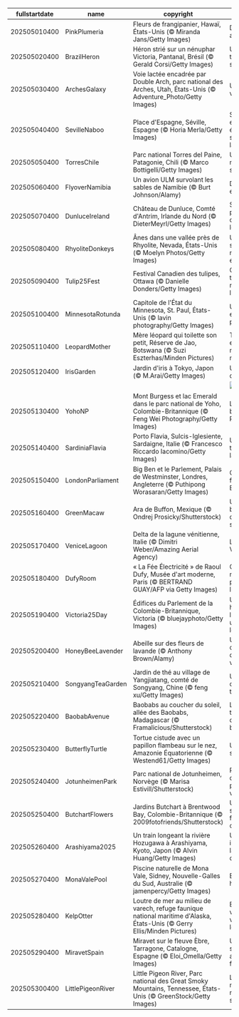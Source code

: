 |fullstartdate|name|copyright|title|image|
|--|--|--|--|--|
202505010400|PinkPlumeria|Fleurs de frangipanier, Hawaï, États-Unis (© Miranda Jans/Getty Images)|Dites-le avec Aloha!|![](/fr-CA/2025/05/202505010400PinkPlumeria.jpg)|
202505020400|BrazilHeron|Héron strié sur un nénuphar Victoria, Pantanal, Brésil (© Gerald Corsi/Getty Images)|Un, deux, trois… soleil!|![](/fr-CA/2025/05/202505020400BrazilHeron.jpg)|
202505030400|ArchesGalaxy|Voie lactée encadrée par Double Arch, parc national des Arches, Utah, États-Unis (© Adventure_Photo/Getty Images)|Une fenêtre vers l'infini|![](/fr-CA/2025/05/202505030400ArchesGalaxy.jpg)|
202505040400|SevilleNaboo|Place d'Espagne, Séville, Espagne (© Horia Merla/Getty Images)|Séville, entre étoiles et sabres laser!|![](/fr-CA/2025/05/202505040400SevilleNaboo.jpg)|
202505050400|TorresChile|Parc national Torres del Paine, Patagonie, Chili (© Marco Bottigelli/Getty Images)|Un rêve de nature sauvage|![](/fr-CA/2025/05/202505050400TorresChile.jpg)|
202505060400|FlyoverNamibia|Un avion ULM survolant les sables de Namibie (© Burt Johnson/Alamy)|Des dunes et des ailes|![](/fr-CA/2025/05/202505060400FlyoverNamibia.jpg)|
202505070400|DunluceIreland|Château de Dunluce, Comté d'Antrim, Irlande du Nord (© DieterMeyrl/Getty Images)|Sous les pierres, des légendes|![](/fr-CA/2025/05/202505070400DunluceIreland.jpg)|
202505080400|RhyoliteDonkeys|Ânes dans une vallée près de Rhyolite, Nevada, États-Unis (© Moelyn Photos/Getty Images)|Un symbole de résilience et de force|![](/fr-CA/2025/05/202505080400RhyoliteDonkeys.jpg)|
202505090400|Tulip25Fest|Festival Canadien des tulipes, Ottawa (© Danielle Donders/Getty Images)|Quand les tulipes racontent l’histoire|![](/fr-CA/2025/05/202505090400Tulip25Fest.jpg)|
202505100400|MinnesotaRotunda|Capitole de l'État du Minnesota, St. Paul, États-Unis (© lavin photography/Getty Images)|Un dôme entre art et pouvoir|![](/fr-CA/2025/05/202505100400MinnesotaRotunda.jpg)|
202505110400|LeopardMother|Mère léopard qui toilette son petit, Réserve de Jao, Botswana (© Suzi Eszterhas/Minden Pictures)|Toilette express made in maman!|![](/fr-CA/2025/05/202505110400LeopardMother.jpg)|
202505120400|IrisGarden|Jardin d'iris à Tokyo, Japon (© M.Arai/Getty Images)|Une vague de pourpre|![](/fr-CA/2025/05/202505120400IrisGarden.jpg)|
||||![](/fr-CA/2025/05/.jpg)|
202505130400|YohoNP|Mont Burgess et lac Emerald dans le parc national de Yoho, Colombie-Britannique (© Feng Wei Photography/Getty Images)|Le cœur battant des Rocheuses|![](/fr-CA/2025/05/202505130400YohoNP.jpg)|
202505140400|SardiniaFlavia|Porto Flavia, Sulcis-Iglesiente, Sardaigne, Italie (© Francesco Riccardo Iacomino/Getty Images)|Un rêve taillé dans la falaise|![](/fr-CA/2025/05/202505140400SardiniaFlavia.jpg)|
202505150400|LondonParliament|Big Ben et le Parlement, Palais de Westminster, Londres, Angleterre (© Puthipong Worasaran/Getty Images)|Coup de foudre à Big Ben|![](/fr-CA/2025/05/202505150400LondonParliament.jpg)|
202505160400|GreenMacaw|Ara de Buffon, Mexique (© Ondrej Prosicky/Shutterstock)|Un battement d’ailes en sursis|![](/fr-CA/2025/05/202505160400GreenMacaw.jpg)|
202505170400|VeniceLagoon|Delta de la lagune vénitienne, Italie (© Dimitri Weber/Amazing Aerial Agency)|Là où naît Venise|![](/fr-CA/2025/05/202505170400VeniceLagoon.jpg)|
202505180400|DufyRoom|« La Fée Électricité » de Raoul Dufy, Musée d'art moderne, Paris (© BERTRAND GUAY/AFP via Getty Images)|Quand les musées prennent la lumière|![](/fr-CA/2025/05/202505180400DufyRoom.jpg)|
202505190400|Victoria25Day|Édifices du Parlement de la Colombie-Britannique, Victoria (© bluejayphoto/Getty Images)|Un hommage lumineux à une reine lointaine|![](/fr-CA/2025/05/202505190400Victoria25Day.jpg)|
202505200400|HoneyBeeLavender|Abeille sur des fleurs de lavande (© Anthony Brown/Alamy)|Une ouvrière discrète et vitale|![](/fr-CA/2025/05/202505200400HoneyBeeLavender.jpg)|
202505210400|SongyangTeaGarden|Jardin de thé au village de Yangjiatang, comté de Songyang, Chine (© feng xu/Getty Images)|Un parfum d’éterni-thé|![](/fr-CA/2025/05/202505210400SongyangTeaGarden.jpg)|
202505220400|BaobabAvenue|Baobabs au coucher du soleil, allée des Baobabs, Madagascar (© Framalicious/Shutterstock)|La force tranquille de la biodiversité|![](/fr-CA/2025/05/202505220400BaobabAvenue.jpg)|
202505230400|ButterflyTurtle|Tortue cistude avec un papillon flambeau sur le nez, Amazonie Équatorienne (© Westend61/Getty Images)|Un instant suspendu|![](/fr-CA/2025/05/202505230400ButterflyTurtle.jpg)|
202505240400|JotunheimenPark|Parc national de Jotunheimen, Norvège (© Marisa Estivill/Shutterstock)|Parcs d’Europe, patrimoines vivants|![](/fr-CA/2025/05/202505240400JotunheimenPark.jpg)|
202505250400|ButchartFlowers|Jardins Butchart à Brentwood Bay, Colombie-Britannique (© 2009fotofriends/Shutterstock)|Une symphonie florale à ciel ouvert|![](/fr-CA/2025/05/202505250400ButchartFlowers.jpg)|
202505260400|Arashiyama2025|Un train longeant la rivière Hozugawa à Arashiyama, Kyoto, Japon (© Alvin Huang/Getty Images)|Un voyage inscrit dans la mémoire du Japon|![](/fr-CA/2025/05/202505260400Arashiyama2025.jpg)|
202505270400|MonaValePool|Piscine naturelle de Mona Vale, Sidney, Nouvelle-Galles du Sud, Australie (© jamenpercy/Getty Images)|Entre ciel et houle|![](/fr-CA/2025/05/202505270400MonaValePool.jpg)|
202505280400|KelpOtter|Loutre de mer au milieu de varech, refuge faunique national maritime d'Alaska, États-Unis (© Gerry Ellis/Minden Pictures)|Entre varech et vagues, la loutre veille|![](/fr-CA/2025/05/202505280400KelpOtter.jpg)|
202505290400|MiravetSpain|Miravet sur le fleuve Èbre, Tarragone, Catalogne, Espagne (© Eloi_Omella/Getty Images)|Un village suspendu au fil du fleuve|![](/fr-CA/2025/05/202505290400MiravetSpain.jpg)|
202505300400|LittlePigeonRiver|Little Pigeon River, Parc national des Great Smoky Mountains, Tennessee, États-Unis (© GreenStock/Getty Images)|Là où la nature reprend ses droits|![](/fr-CA/2025/05/202505300400LittlePigeonRiver.jpg)|

